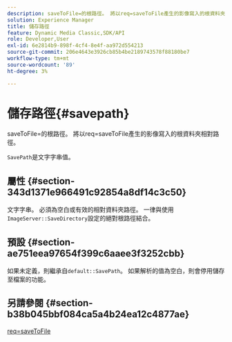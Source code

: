 ```yaml
---
description: saveToFile=的根路徑。 將以req=saveToFile產生的影像寫入的根資料夾相對路徑。
solution: Experience Manager
title: 儲存路徑
feature: Dynamic Media Classic,SDK/API
role: Developer,User
exl-id: 6e2814b9-898f-4cf4-8e4f-aa972d554213
source-git-commit: 206e4643e3926cb85b4be2189743578f88180be7
workflow-type: tm+mt
source-wordcount: '89'
ht-degree: 3%

---
```


# 儲存路徑{#savepath}

saveToFile=的根路徑。 將以req=saveToFile產生的影像寫入的根資料夾相對路徑。

`SavePath`是文字字串值。

## 屬性 {#section-343d1371e966491c92854a8df14c3c50}

文字字串。 必須為空白或有效的相對資料夾路徑。 一律與使用`ImageServer::SaveDirectory`設定的絕對根路徑結合。

## 預設 {#section-ae751eea97654f399c6aaee3f3252cbb}

如果未定義，則繼承自`default::SavePath`。 如果解析的值為空白，則會停用儲存至檔案的功能。

## 另請參閱 {#section-b38b045bbf084ca5a4b24ea12c4877ae}

[req=saveToFile](../../../../../is-api/http-ref/image-serving-api-ref/c-http-protocol-reference/c-command-reference/r-req/r-req.md#reference-907cdb4a97034db7ad94695f25552e76)
